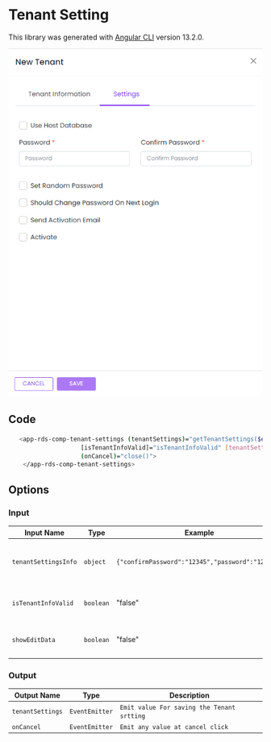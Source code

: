 # Tenant Setting

This library was generated with [Angular CLI](https://github.com/angular/angular-cli) version 13.2.0.

<p align="left">
<img src="../../../../../assets/TenantSetting.png" alt="TenantSetting"/>
<p/>

## Code


```bash
   <app-rds-comp-tenant-settings (tenantSettings)="getTenantSettings($event)"
                    [isTenantInfoValid]="isTenantInfoValid" [tenantSettingsInfo]="tenantSettingsInfo" [showEditData]="showEditData"
                    (onCancel)="close()">
    </app-rds-comp-tenant-settings>
```

## Options
### Input
<!-- prettier-ignore -->
| Input Name                  | Type                             |Example| Description                                                                  |
| --------------------------- | -------------------------------- |------------| ---------------------------------------------------------------------------- |
| `tenantSettingsInfo`                |  `object`                       | `{"confirmPassword":"12345","password":"12345"}`|"Object for save and edit the tenant setting"|
| `isTenantInfoValid`               | `boolean`                          | "false"|For enable and desable the Save button|
| `showEditData`                |  `boolean`                       | "false"|"For show and hide the Setting page"|

### Output
| Output Name                 | Type          | Description                     |      
| --------------------------- | --------------|------------------|
| `tenantSettings`                 |  `EventEmitter`  | `Emit value For saving the Tenant srtting`  |
| `onCancel`                 |  `EventEmitter`  | `Emit any value at cancel click`  |

